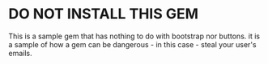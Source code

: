 # DO NOT INSTALL THIS GEM

This is a sample gem that has nothing to do with bootstrap nor buttons. it is a sample of how a gem can be dangerous - in this case - steal your user's emails.
